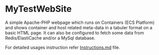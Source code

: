 # MyTestWebSite

A simple Apache-PHP webpage which runs on Containers (ECS Platform) and shows container and host related meta-data in a tabuler format on a basic HTML page. It can also be configured to fetch some data from Redis/ElastiCache and/or a MySql database.

For detailed usages instruction refer [Instructions.md](Instructions.md) file.
